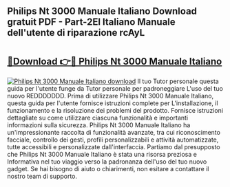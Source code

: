 ## Philips Nt 3000 Manuale Italiano Download gratuit PDF - Part-2El Italiano Manuale dell'utente di riparazione rcAyL

# <h2><a href="http://dffxna.blite.top/?on=Philips+Nt+3000+Manuale+Italiano">🔗Download 👉🔴 Philips Nt 3000 Manuale Italiano</a></h2>

[![Philips Nt 3000 Manuale Italiano download](https://i.imgur.com/lujVjoI.png)](http://dffxna.blite.top/?on=Philips+Nt+3000+Manuale+Italiano)
Il tuo Tutor personale questa guida per l'utente funge da Tutor personale per padroneggiare L'uso del tuo nuovo REDDDDDDD. Prima di utilizzare Philips Nt 3000 Manuale Italiano, questa guida per l'utente fornisce istruzioni complete per L'installazione, il funzionamento e la risoluzione dei problemi del prodotto. Fornisce istruzioni dettagliate su come utilizzare ciascuna funzionalità e importanti informazioni sulla sicurezza. Philips Nt 3000 Manuale Italiano ha un'impressionante raccolta di funzionalità avanzate, tra cui riconoscimento facciale, controllo dei gesti, profili personalizzabili e attività automatizzate, tutte accessibili e personalizzate dall'interfaccia. Partiamo dal presupposto che Philips Nt 3000 Manuale Italiano è stata una risorsa preziosa e Informativa nel tuo viaggio verso la padronanza dell'uso del tuo nuovo gadget. Se hai bisogno di aiuto o chiarimenti, non esitare a contattare il nostro team di supporto.
